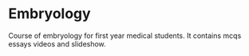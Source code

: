 # Embryology
Course of embryology for first year medical students. It contains  mcqs essays videos and slideshow.
